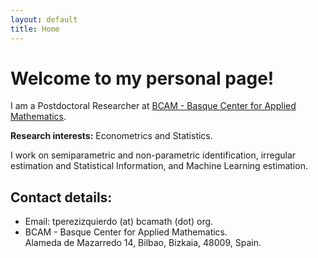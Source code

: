 ```yaml
---
layout: default
title: Home
---
```


# Welcome to my personal page!
I am a Postdoctoral Researcher at [BCAM - Basque Center for Applied Mathematics](http://www.bcamath.org/).

**Research interests:** Econometrics and Statistics. 

I work on semiparametric and non-parametric identification, irregular estimation and Statistical Information, and Machine Learning estimation.

## Contact details:
* Email: tperezizquierdo (at) bcamath (dot) org.
* BCAM - Basque Center for Applied Mathematics.   
  Alameda de Mazarredo 14, Bilbao, Bizkaia, 48009, Spain.
